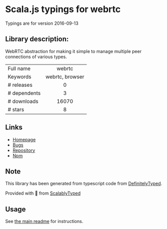 
# Scala.js typings for webrtc

Typings are for version 2016-09-13

## Library description:
WebRTC abstraction for making it simple to manage multiple peer connections of various types.

|                    |                 |
| ------------------ | :-------------: |
| Full name          | webrtc |
| Keywords           | webrtc, browser |
| # releases         | 0 |
| # dependents       | 3 |
| # downloads        | 16070 |
| # stars            | 8 |

## Links
- [Homepage](https://github.com/henrikjoreteg/webrtc.js)
- [Bugs](https://github.com/henrikjoreteg/webrtc.js/issues)
- [Repository](https://github.com/henrikjoreteg/webrtc.js)
- [Npm](https://www.npmjs.com/package/webrtc)
    


## Note
This library has been generated from typescript code from [DefinitelyTyped](https://definitelytyped.org).

Provided with :purple_heart: from [ScalablyTyped](https://github.com/oyvindberg/ScalablyTyped)

## Usage
See [the main readme](../../readme.md) for instructions.


